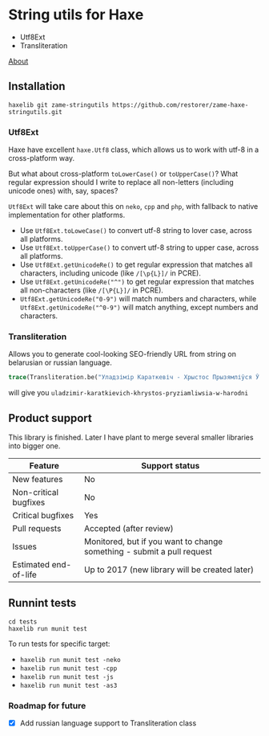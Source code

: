 # String utils for Haxe

  - Utf8Ext
  - Transliteration

[About](http://blog.zame-dev.org/5-more-things-i-dont-like-in-haxe-and-how-to-fix-them/)

## Installation

```
haxelib git zame-stringutils https://github.com/restorer/zame-haxe-stringutils.git
```

### Utf8Ext

Haxe have excellent `haxe.Utf8` class, which allows us to work with utf-8 in a cross-platform way.

But what about cross-platform `toLowerCase()` or `toUpperCase()`? What regular expression should I write to replace all non-letters (including unicode ones) with, say, spaces?

`Utf8Ext` will take care about this on `neko`, `cpp` and `php`, with fallback to native implementation for other platforms.

  - Use `Utf8Ext.toLoweCase()` to convert utf-8 string to lover case, across all platforms.
  - Use `Utf8Ext.toUpperCase()` to convert utf-8 string to upper case, across all platforms.
  - Use `Utf8Ext.getUnicodeRe()` to get regular expression that matches all characters, including unicode (like `/[\p{L}]/` in PCRE).
  - Use `Utf8Ext.getUnicodeRe("^")` to get regular expression that matches all non-characters (like `/[\P{L}]/` in PCRE).
  - `Utf8Ext.getUnicodeRe("0-9")` will match numbers and characters, while `Utf8Ext.getUnicodeRe("^0-9")` will match anything, except numbers and characters.

### Transliteration

Allows you to generate cool-looking SEO-friendly URL from string on belarusian or russian language.

```haxe
trace(Transliteration.be("Уладзімір Караткевіч - Хрыстос Прызямліўся Ў Гародні"));
```

will give you `uladzimir-karatkievich-khrystos-pryziamliwsia-w-harodni`

## Product support

This library is finished. Later I have plant to merge several smaller libraries into bigger one.

| Feature | Support status |
|---|---|
| New features | No |
| Non-critical bugfixes | No |
| Critical bugfixes | Yes |
| Pull requests | Accepted (after review) |
| Issues | Monitored, but if you want to change something - submit a pull request |
| Estimated end-of-life | Up to 2017 (new library will be created later) |

## Runnint tests

```
cd tests
haxelib run munit test
```

To run tests for specific target:

  - `haxelib run munit test -neko`
  - `haxelib run munit test -cpp`
  - `haxelib run munit test -js`
  - `haxelib run munit test -as3`

### Roadmap for future

  - [x] Add russian language support to Transliteration class
